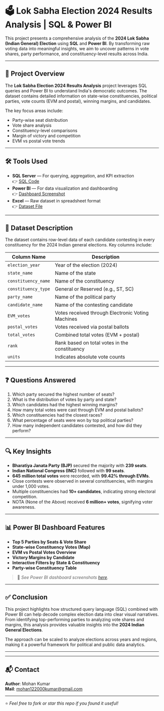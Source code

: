 # 🗳️ Lok Sabha Election 2024 Results Analysis | SQL & Power BI

This project presents a comprehensive analysis of the **2024 Lok Sabha (Indian General) Election** using **SQL** and **Power BI**. By transforming raw voting data into meaningful insights, we aim to uncover patterns in vote shares, party performance, and constituency-level results across India.

---

## 📌 Project Overview

The **Lok Sabha Election 2024 Results Analysis** project leverages SQL queries and Power BI to understand India's democratic outcomes. The dataset contains detailed information on state-wise constituencies, political parties, vote counts (EVM and postal), winning margins, and candidates.

The key focus areas include:
- Party-wise seat distribution
- Vote share analysis
- Constituency-level comparisons
- Margin of victory and competition
- EVM vs postal vote trends

---

## 🛠️ Tools Used

- **SQL Server** — For querying, aggregation, and KPI extraction  
  👉 [SQL Code](./Election_Result_2024_Analysis.sql)
- **Power BI** — For data visualization and dashboarding  
  👉 [Dashboard Screenshot](./election_Result_2024_Analysis.png)
- **Excel** — Raw dataset in spreadsheet format  
  👉 [Dataset File](./Dataset/election_result_2024.xlsx)

---

## 📂 Dataset Description

The dataset contains row-level data of each candidate contesting in every constituency for the 2024 Indian general elections. Key columns include:

| Column Name         | Description                                               |
|---------------------|-----------------------------------------------------------|
| `election_year`     | Year of the election (2024)                               |
| `state_name`        | Name of the state                                         |
| `constituency_name` | Name of the constituency                                  |
| `constituency_type` | General or Reserved (e.g., ST, SC)                        |
| `party_name`        | Name of the political party                               |
| `candidate_name`    | Name of the contesting candidate                          |
| `EVM_votes`         | Votes received through Electronic Voting Machines         |
| `postal_votes`      | Votes received via postal ballots                         |
| `total_votes`       | Combined total votes (EVM + postal)                       |
| `rank`              | Rank based on total votes in the constituency             |
| `units`             | Indicates absolute vote counts                            |

---

## ❓ Questions Answered

1. Which party secured the highest number of seats?
2. What is the distribution of votes by party and state?
3. Which candidates had the highest winning margins?
4. How many total votes were cast through EVM and postal ballots?
5. Which constituencies had the closest races?
6. What percentage of seats were won by top political parties?
7. How many independent candidates contested, and how did they perform?

---

## 🔍 Key Insights

- **Bharatiya Janata Party (BJP)** secured the majority with **239 seats**.
- **Indian National Congress (INC)** followed with **99 seats**.
- **645 million total votes** were recorded, with **99.42% through EVMs**.
- Close contests were observed in several constituencies, with margins under 1,000 votes.
- Multiple constituencies had **10+ candidates**, indicating strong electoral competition.
- NOTA (None of the Above) received **6 million+ votes**, signifying voter awareness.

---

## 📊 Power BI Dashboard Features

- **Top 5 Parties by Seats & Vote Share**
- **State-wise Constituency Votes (Map)**
- **EVM vs Postal Votes Overview**
- **Victory Margins by Candidate**
- **Interactive Filters by State & Constituency**
- **Party-wise Constituency Table**

> 📍 *See Power BI dashboard screenshots [here](./election_Result_2024_Analysis.png).*

---

## ✅ Conclusion

This project highlights how structured query language (SQL) combined with Power BI can help decode complex election data into clear visual narratives. From identifying top-performing parties to analyzing vote shares and margins, this analysis provides valuable insights into the **2024 Indian General Elections**.

The approach can be scaled to analyze elections across years and regions, making it a powerful framework for political and public data analytics.

---

---

## 📬 Contact

**Author**: Mohan Kumar  
**Mail**: mohan122000kumar@gmail.com

---

⭐ *Feel free to fork or star this repo if you found it useful!*


